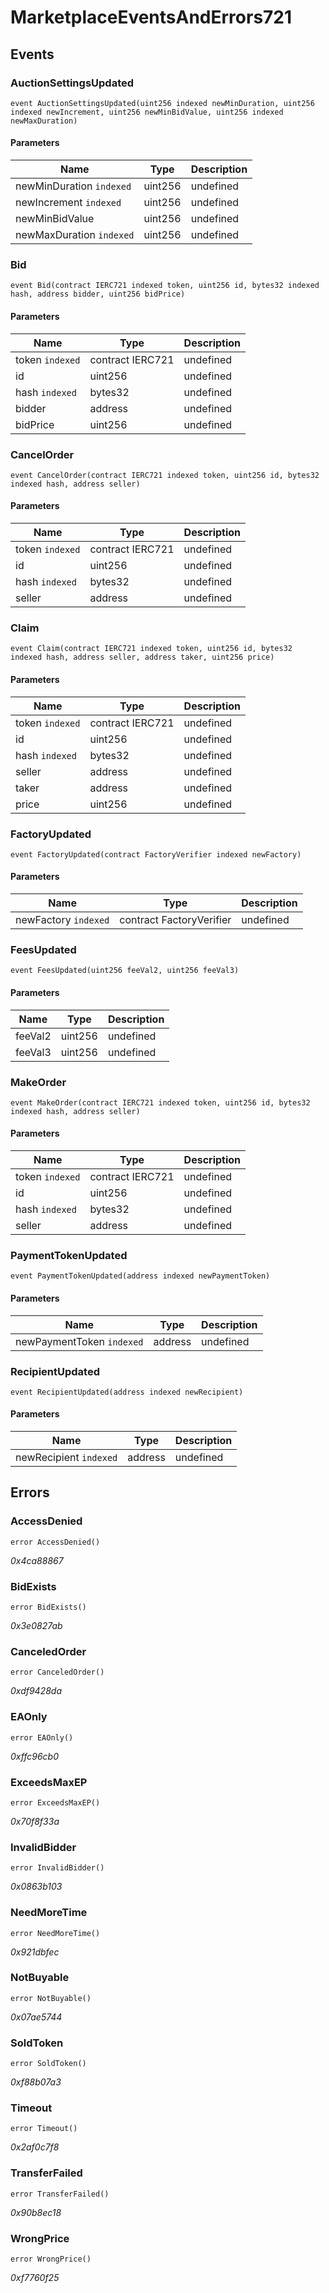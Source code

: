 # MarketplaceEventsAndErrors721










## Events

### AuctionSettingsUpdated

```solidity
event AuctionSettingsUpdated(uint256 indexed newMinDuration, uint256 indexed newIncrement, uint256 newMinBidValue, uint256 indexed newMaxDuration)
```





#### Parameters

| Name | Type | Description |
|---|---|---|
| newMinDuration `indexed` | uint256 | undefined |
| newIncrement `indexed` | uint256 | undefined |
| newMinBidValue  | uint256 | undefined |
| newMaxDuration `indexed` | uint256 | undefined |

### Bid

```solidity
event Bid(contract IERC721 indexed token, uint256 id, bytes32 indexed hash, address bidder, uint256 bidPrice)
```





#### Parameters

| Name | Type | Description |
|---|---|---|
| token `indexed` | contract IERC721 | undefined |
| id  | uint256 | undefined |
| hash `indexed` | bytes32 | undefined |
| bidder  | address | undefined |
| bidPrice  | uint256 | undefined |

### CancelOrder

```solidity
event CancelOrder(contract IERC721 indexed token, uint256 id, bytes32 indexed hash, address seller)
```





#### Parameters

| Name | Type | Description |
|---|---|---|
| token `indexed` | contract IERC721 | undefined |
| id  | uint256 | undefined |
| hash `indexed` | bytes32 | undefined |
| seller  | address | undefined |

### Claim

```solidity
event Claim(contract IERC721 indexed token, uint256 id, bytes32 indexed hash, address seller, address taker, uint256 price)
```





#### Parameters

| Name | Type | Description |
|---|---|---|
| token `indexed` | contract IERC721 | undefined |
| id  | uint256 | undefined |
| hash `indexed` | bytes32 | undefined |
| seller  | address | undefined |
| taker  | address | undefined |
| price  | uint256 | undefined |

### FactoryUpdated

```solidity
event FactoryUpdated(contract FactoryVerifier indexed newFactory)
```





#### Parameters

| Name | Type | Description |
|---|---|---|
| newFactory `indexed` | contract FactoryVerifier | undefined |

### FeesUpdated

```solidity
event FeesUpdated(uint256 feeVal2, uint256 feeVal3)
```





#### Parameters

| Name | Type | Description |
|---|---|---|
| feeVal2  | uint256 | undefined |
| feeVal3  | uint256 | undefined |

### MakeOrder

```solidity
event MakeOrder(contract IERC721 indexed token, uint256 id, bytes32 indexed hash, address seller)
```





#### Parameters

| Name | Type | Description |
|---|---|---|
| token `indexed` | contract IERC721 | undefined |
| id  | uint256 | undefined |
| hash `indexed` | bytes32 | undefined |
| seller  | address | undefined |

### PaymentTokenUpdated

```solidity
event PaymentTokenUpdated(address indexed newPaymentToken)
```





#### Parameters

| Name | Type | Description |
|---|---|---|
| newPaymentToken `indexed` | address | undefined |

### RecipientUpdated

```solidity
event RecipientUpdated(address indexed newRecipient)
```





#### Parameters

| Name | Type | Description |
|---|---|---|
| newRecipient `indexed` | address | undefined |



## Errors

### AccessDenied

```solidity
error AccessDenied()
```



*0x4ca88867*


### BidExists

```solidity
error BidExists()
```



*0x3e0827ab*


### CanceledOrder

```solidity
error CanceledOrder()
```



*0xdf9428da*


### EAOnly

```solidity
error EAOnly()
```



*0xffc96cb0*


### ExceedsMaxEP

```solidity
error ExceedsMaxEP()
```



*0x70f8f33a*


### InvalidBidder

```solidity
error InvalidBidder()
```



*0x0863b103*


### NeedMoreTime

```solidity
error NeedMoreTime()
```



*0x921dbfec*


### NotBuyable

```solidity
error NotBuyable()
```



*0x07ae5744*


### SoldToken

```solidity
error SoldToken()
```



*0xf88b07a3*


### Timeout

```solidity
error Timeout()
```



*0x2af0c7f8*


### TransferFailed

```solidity
error TransferFailed()
```



*0x90b8ec18*


### WrongPrice

```solidity
error WrongPrice()
```



*0xf7760f25*




